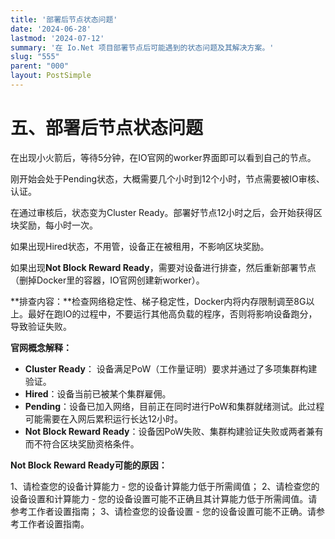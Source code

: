 ```yaml
---
title: '部署后节点状态问题'
date: '2024-06-28'
lastmod: '2024-07-12'
summary: '在 Io.Net 项目部署节点后可能遇到的状态问题及其解决方案。'
slug: "555"
parent: "000"
layout: PostSimple
---
```


# 五、部署后节点状态问题

在出现小火箭后，等待5分钟，在IO官网的worker界面即可以看到自己的节点。

刚开始会处于Pending状态，大概需要几个小时到12个小时，节点需要被IO审核、认证。

在通过审核后，状态变为Cluster Ready。部署好节点12小时之后，会开始获得区块奖励，每小时一次。

如果出现Hired状态，不用管，设备正在被租用，不影响区块奖励。

如果出现**Not Block Reward Ready**，需要对设备进行排查，然后重新部署节点（删掉Docker里的容器，IO官网创建新worker）。

**排查内容：**检查网络稳定性、梯子稳定性，Docker内将内存限制调至8G以上。最好在跑IO的过程中，不要运行其他高负载的程序，否则将影响设备跑分，导致验证失败。

**官网概念解释：**

- **Cluster Ready**： 设备满足PoW（工作量证明）要求并通过了多项集群构建验证。
- **Hired**：设备当前已被某个集群雇佣。
- **Pending**：设备已加入网络，目前正在同时进行PoW和集群就绪测试。此过程可能需要在入网后累积运行长达12小时。
- **Not Block Reward Ready**：设备因PoW失败、集群构建验证失败或两者兼有而不符合区块奖励资格条件。

**Not Block Reward Ready可能的原因：**

1、请检查您的设备计算能力 - 您的设备计算能力低于所需阈值；
2、请检查您的设备设置和计算能力 - 您的设备设置可能不正确且其计算能力低于所需阈值。请参考工作者设置指南；
3、请检查您的设备设置 - 您的设备设置可能不正确。请参考工作者设置指南。